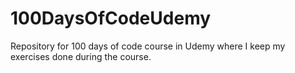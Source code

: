 # 100DaysOfCodeUdemy
Repository for 100 days of code course in Udemy where I keep my exercises done during the course.
